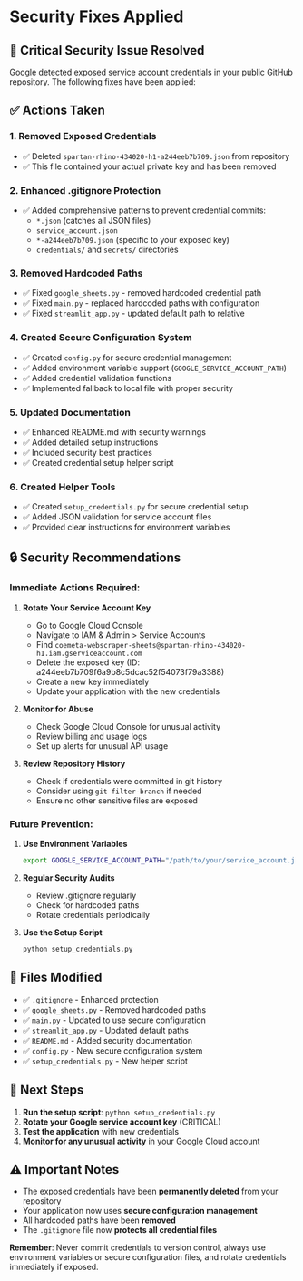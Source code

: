 # Security Fixes Applied

## 🚨 Critical Security Issue Resolved

Google detected exposed service account credentials in your public GitHub repository. The following fixes have been applied:

## ✅ Actions Taken

### 1. **Removed Exposed Credentials**

- ✅ Deleted `spartan-rhino-434020-h1-a244eeb7b709.json` from repository
- ✅ This file contained your actual private key and has been removed

### 2. **Enhanced .gitignore Protection**

- ✅ Added comprehensive patterns to prevent credential commits:
  - `*.json` (catches all JSON files)
  - `service_account.json`
  - `*-a244eeb7b709.json` (specific to your exposed key)
  - `credentials/` and `secrets/` directories

### 3. **Removed Hardcoded Paths**

- ✅ Fixed `google_sheets.py` - removed hardcoded credential path
- ✅ Fixed `main.py` - replaced hardcoded paths with configuration
- ✅ Fixed `streamlit_app.py` - updated default path to relative

### 4. **Created Secure Configuration System**

- ✅ Created `config.py` for secure credential management
- ✅ Added environment variable support (`GOOGLE_SERVICE_ACCOUNT_PATH`)
- ✅ Added credential validation functions
- ✅ Implemented fallback to local file with proper security

### 5. **Updated Documentation**

- ✅ Enhanced README.md with security warnings
- ✅ Added detailed setup instructions
- ✅ Included security best practices
- ✅ Created credential setup helper script

### 6. **Created Helper Tools**

- ✅ Created `setup_credentials.py` for secure credential setup
- ✅ Added JSON validation for service account files
- ✅ Provided clear instructions for environment variables

## 🔒 Security Recommendations

### Immediate Actions Required:

1. **Rotate Your Service Account Key**

   - Go to Google Cloud Console
   - Navigate to IAM & Admin > Service Accounts
   - Find `coemeta-webscraper-sheets@spartan-rhino-434020-h1.iam.gserviceaccount.com`
   - Delete the exposed key (ID: a244eeb7b709f6a9b8c5dcac52f54073f79a3388)
   - Create a new key immediately
   - Update your application with the new credentials

2. **Monitor for Abuse**

   - Check Google Cloud Console for unusual activity
   - Review billing and usage logs
   - Set up alerts for unusual API usage

3. **Review Repository History**
   - Check if credentials were committed in git history
   - Consider using `git filter-branch` if needed
   - Ensure no other sensitive files are exposed

### Future Prevention:

1. **Use Environment Variables**

   ```bash
   export GOOGLE_SERVICE_ACCOUNT_PATH="/path/to/your/service_account.json"
   ```

2. **Regular Security Audits**

   - Review .gitignore regularly
   - Check for hardcoded paths
   - Rotate credentials periodically

3. **Use the Setup Script**
   ```bash
   python setup_credentials.py
   ```

## 📁 Files Modified

- ✅ `.gitignore` - Enhanced protection
- ✅ `google_sheets.py` - Removed hardcoded paths
- ✅ `main.py` - Updated to use secure configuration
- ✅ `streamlit_app.py` - Updated default paths
- ✅ `README.md` - Added security documentation
- ✅ `config.py` - New secure configuration system
- ✅ `setup_credentials.py` - New helper script

## 🚀 Next Steps

1. **Run the setup script**: `python setup_credentials.py`
2. **Rotate your Google service account key** (CRITICAL)
3. **Test the application** with new credentials
4. **Monitor for any unusual activity** in your Google Cloud account

## ⚠️ Important Notes

- The exposed credentials have been **permanently deleted** from your repository
- Your application now uses **secure configuration management**
- All hardcoded paths have been **removed**
- The `.gitignore` file now **protects all credential files**

**Remember**: Never commit credentials to version control, always use environment variables or secure configuration files, and rotate credentials immediately if exposed.
